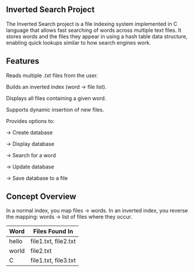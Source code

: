## Inverted Search Project

The Inverted Search project is a file indexing system implemented in C language that allows fast searching of words across multiple text files. It stores words and the files they appear in using a hash table data structure, enabling quick lookups similar to how search engines work.


## Features

Reads multiple .txt files from the user.

Builds an inverted index (word → file list).

Displays all files containing a given word.

Supports dynamic insertion of new files.

Provides options to:

-> Create database

-> Display database

-> Search for a word

-> Update database

-> Save database to a file

## Concept Overview

In a normal index, you map files → words.
In an inverted index, you reverse the mapping:
words → list of files where they occur.

| Word  | Files Found In       |
| ----- | -------------------- |
| hello | file1.txt, file2.txt |
| world | file2.txt            |
| C     | file1.txt, file3.txt |
